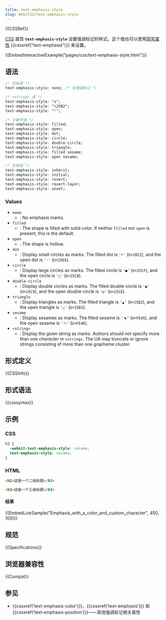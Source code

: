 ```yaml
---
title: text-emphasis-style
slug: Web/CSS/text-emphasis-style
---
```


{{CSSRef}}

[CSS](/zh-CN/docs/Web/CSS) 属性 **`text-emphasis-style`** 设置强调标记的样式。这个值也可以使用[简写属性](/zh-cn/web/css/shorthand_properties) {{cssxref("text-emphasis")}} 来设置。

{{EmbedInteractiveExample("pages/css/text-emphasis-style.html")}}

## 语法

```css
/* 初始值 */
text-emphasis-style: none; /* 无强调标记 */

/* <string> 值 */
text-emphasis-style: "x";
text-emphasis-style: "\25B2";
text-emphasis-style: "*";

/* 关键字值 */
text-emphasis-style: filled;
text-emphasis-style: open;
text-emphasis-style: dot;
text-emphasis-style: circle;
text-emphasis-style: double-circle;
text-emphasis-style: triangle;
text-emphasis-style: filled sesame;
text-emphasis-style: open sesame;

/* 全局值 */
text-emphasis-style: inherit;
text-emphasis-style: initial;
text-emphasis-style: revert;
text-emphasis-style: revert-layer;
text-emphasis-style: unset;
```

### Values

- `none`
  - : No emphasis marks.
- `filled`
  - : The shape is filled with solid color. If neither `filled` nor `open` is present, this is the default.
- `open`
  - : The shape is hollow.
- `dot`
  - : Display small circles as marks. The filled dot is `'•'` (`U+2022`), and the open dot is `'◦'` (`U+25E6`).
- `circle`
  - : Display large circles as marks. The filled circle is `'●'` (`U+25CF`), and the open circle is `'○'` (`U+25CB`).
- `double-circle`
  - : Display double circles as marks. The filled double-circle is `'◉'` (`U+25C9`), and the open double-circle is `'◎'` (`U+25CE`).
- `triangle`
  - : Display triangles as marks. The filled triangle is `'▲'` (`U+25B2`), and the open triangle is `'△'` (`U+25B3`).
- `sesame`
  - : Display sesames as marks. The filled sesame is `'﹅'` (`U+FE45`), and the open sesame is `'﹆'` (`U+FE46`).
- `<string>`
  - : Display the given string as marks. Authors should not specify more than one _character_ in `<string>`. The UA may truncate or ignore strings consisting of more than one grapheme cluster.

## 形式定义

{{CSSInfo}}

## 形式语法

{{csssyntax}}

## 示例

### CSS

```css
h2 {
  -webkit-text-emphasis-style: sesame;
  text-emphasis-style: sesame;
}
```

### HTML

```html
<h2>这是一个二级标题</h2>

<h3>这是一个三级标题</h3>
```

#### 结果

{{EmbedLiveSample("Emphasis_with_a_color_and_custom_character", 450, 100)}}

## 规范

{{Specifications}}

## 浏览器兼容性

{{Compat}}

## 参见

- {{cssxref('text-emphasis-color')}}，{{cssxref('text-emphasis')}} 和 {{cssxref('text-emphasis-position')}}——其他强调标记相关属性
